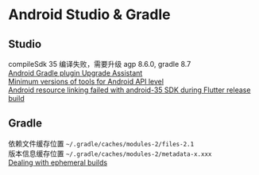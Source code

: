 # Android Studio & Gradle

## Studio

compileSdk 35 编译失败，需要升级 agp 8.6.0, gradle 8.7  
[Android Gradle plugin Upgrade Assistant](https://developer.android.com/build/agp-upgrade-assistant)  
[Minimum versions of tools for Android API level](https://developer.android.com/build/releases/gradle-plugin#api-level-support)  
[Android resource linking failed with android-35 SDK during Flutter release build](https://stackoverflow.com/questions/78778617)  

## Gradle

依赖文件缓存位置 `~/.gradle/caches/modules-2/files-2.1`  
版本信息缓存位置 `~/.gradle/caches/modules-2/metadata-x.xxx`  
[Dealing with ephemeral builds](https://docs.gradle.org/8.14.1/userguide/dependency_caching.html#sec:ephemeral-ci-cache)  
